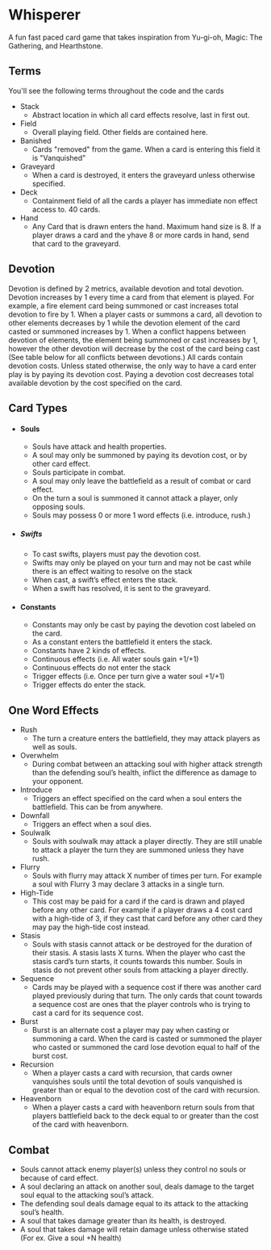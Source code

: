 # Whisperer
A fun fast paced card game that takes inspiration from Yu-gi-oh, Magic: The Gathering, and Hearthstone. 

## Terms
You'll see the following terms throughout the code and the cards
* Stack 
  * Abstract location in which all card effects resolve, last in first out.
* Field
  * Overall playing field. Other fields are contained here. 
* Banished
  * Cards "removed" from the game. When a card is entering this field it is "Vanquished"
* Graveyard
  * When a card is destroyed, it enters the graveyard unless otherwise specified.
* Deck
  * Containment field of all the cards a player has immediate non effect access to. 40 cards.
* Hand
  * Any Card that is drawn enters the hand. Maximum hand size is 8. If a player draws a card and the yhave 8 or more cards in hand, send that card to the graveyard.

## Devotion
Devotion is defined by 2 metrics, available devotion and total devotion. Devotion increases by 1 every time a card from that element is played. For example, a fire element card being summoned or cast increases total devotion to fire by 1. When a player casts or summons a card, all devotion to other elements decreases by 1 while the devotion element of the card casted or summoned increases by 1. When a conflict happens between devotion of elements, the element being summoned or cast increases by 1, however the other devotion will decrease by the cost of the card being cast (See table below for all conflicts between devotions.) All cards contain devotion costs. Unless stated otherwise, the only way to have a card enter play is by paying its devotion cost. Paying a devotion cost decreases total available devotion by the cost specified on the card.

## Card Types
* #### Souls
  * Souls have attack and health properties. 
  * A soul may only be summoned by paying its devotion cost, or by other card effect. 
  * Souls participate in combat. 
  * A soul may only leave the battlefield as a result of combat or card effect.
  * On the turn a soul is summoned it cannot attack a player, only opposing souls.
  * Souls may possess 0 or more 1 word effects (i.e. introduce, rush.) 

* ##### Swifts
  * To cast swifts, players must pay the devotion cost. 
  * Swifts may only be played on your turn and may not be cast while there is an effect waiting to resolve on the stack 
  * When cast, a swift’s effect enters the stack. 
  * When a swift has resolved, it is sent to the graveyard.

* #### Constants
  * Constants may only be cast by paying the devotion cost labeled on the card. 
  * As a constant enters the battlefield it enters the stack. 
  * Constants have 2 kinds of effects. 
   * Continuous effects (i.e. All water souls gain +1/+1)
   * Continuous effects do not enter the stack
   * Trigger effects (i.e. Once per turn give a water soul +1/+1)
   * Trigger effects do enter the stack.  

## One Word Effects
* Rush
  * The turn a creature enters the battlefield, they may attack players as well as souls.
* Overwhelm
  * During combat between an attacking soul with higher attack strength than the defending soul’s health, inflict the difference as damage to your opponent.
* Introduce
  * Triggers an effect specified on the card when a soul enters the battlefield. This can be from anywhere.
* Downfall
  * Triggers an effect when a soul dies.
* Soulwalk
  * Souls with soulwalk may attack a player directly. They are still unable to attack a player the turn they are summoned unless they have rush.
* Flurry
  * Souls with flurry may attack X number of times per turn. For example a soul with Flurry 3 may declare 3 attacks in a single turn.
* High-Tide
  * This cost may be paid for a card if the card is drawn and played before any other card. For example if a player draws a 4 cost card with a high-tide of 3, if they cast that card before any other card they may pay the high-tide cost instead.
* Stasis
  * Souls with stasis cannot attack or be destroyed for the duration of their stasis. A stasis lasts X turns. When the player who cast the stasis card’s turn starts, it counts towards this number. Souls in stasis do not prevent other souls from attacking a player directly. 
* Sequence
  * Cards may be played with a sequence cost if there was another card played previously during that turn. The only cards that count towards a sequence cost are ones that the player controls who is trying to cast a card for its sequence cost.
* Burst
  * Burst is an alternate cost a player may pay when casting or summoning a card. When the card is casted or summoned the player who casted or summoned the card lose devotion equal to half of the burst cost. 
* Recursion
  * When a player casts a card with recursion, that cards owner vanquishes souls until the total devotion of souls vanquished is greater than or equal to the devotion cost of the card with recursion.
* Heavenborn
  * When a player casts a card with heavenborn return souls from that players battlefield back to the deck equal to or greater than the cost of the card with heavenborn.

## Combat
*	Souls cannot attack enemy player(s) unless they control no souls or because of card effect.
*	A soul declaring an attack on another soul, deals damage to the target soul equal to the attacking soul’s attack.
*	The defending soul deals damage equal to its attack to the attacking soul’s health.
*	A soul that takes damage greater than its health, is destroyed.
*	A soul that takes damage will retain damage unless otherwise stated (For ex. Give a soul +N health)
